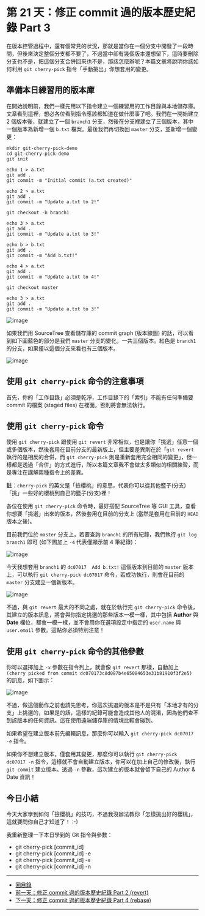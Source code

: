 第 21 天：修正 commit 過的版本歷史紀錄 Part 3
=============================================================

在版本控管過程中，還有個常見的狀況，那就是當你在一個分支中開發了一段時間，但後來決定整個分支都不要了，不過當中卻有幾個版本還想留下，這時要刪除分支也不是，把這個分支合併回來也不是，那該怎麼辦呢？本篇文章將說明你該如何利用 `git cherry-pick` 指令「手動挑出」你想套用的變更。

準備本日練習用的版本庫
----------------------

在開始說明前，我們一樣先用以下指令建立一個練習用的工作目錄與本地儲存庫。文章看到這裡，想必各位看到指令應該都知道在做什麼事了吧。我們在一開始建立 2 個版本後，就建立了一個 `branch1` 分支，然後在分支裡建立了三個版本，其中一個版本為新增一個 `b.txt` 檔案。最後我們再切換回 `master` 分支，並新增一個變更：

	mkdir git-cherry-pick-demo
	cd git-cherry-pick-demo
	git init

	echo 1 > a.txt
	git add .
	git commit -m "Initial commit (a.txt created)"

	echo 2 > a.txt
	git add .
	git commit -m "Update a.txt to 2!"

	git checkout -b branch1

	echo 3 > a.txt
	git add .
	git commit -m "Update a.txt to 3!"

	echo b > b.txt
	git add .
	git commit -m "Add b.txt!"

	echo 4 > a.txt
	git add .
	git commit -m "Update a.txt to 4!"

	git checkout master

	echo 3 > a.txt
	git add .
	git commit -m "Update a.txt to 3!"


![image](figures/21/01.png)

如果我們用 SourceTree 查看儲存庫的 commit graph (版本線圖) 的話，可以看到如下圖藍色的部分是我們 `master` 分支的變化，一共三個版本。紅色是 `branch1` 的分支，如果僅以這個分支來看也有三個版本。

![image](figures/21/02.png)


使用 `git cherry-pick` 命令的注意事項
---------------------------------------

首先，你的「工作目錄」必須是乾淨，工作目錄下的「索引」不能有任何準備要 commit 的檔案 (staged files) 在裡面，否則將會無法執行。


使用 `git cherry-pick` 命令
-----------------------------

使用 `git cherry-pick` 跟使用 `git revert` 非常相似，也是讓你「挑選」任意一個或多個版本，然後套用在目前分支的最新版上，但主要差異則在於「`git revert` 執行的是相反的合併，而 `git cherry-pick` 則是重新套用完全相同的變更」，但一樣都是透過「合併」的方式進行，所以本篇文章我不會做太多類似的相關練習，而是專注在講解兩種指令上的差異。

**註**：`cherry-pick` 的英文是「撿櫻桃」的意思，代表你可以從其他籃子(分支)「挑」一些好的櫻桃到自己的籃子(分支)裡！

各位在使用 `git cherry-pick` 命令時，最好搭配 SourceTree 等 GUI 工具，查看你想要「挑選」出來的版本，然後套用在目前的分支上 (當然是套用在目前的 `HEAD` 版本之後)。

目前我們位於 `master` 分支上，若要查詢 `branch1` 的所有紀錄，我們執行 `git log branch1` 即可 (如下圖加上 `-4` 代表僅顯示前 4 筆紀錄)：

![image](figures/21/03.png)

今天我想套用 `branch1` 的 `dc07017  Add b.txt!` 這個版本到目前的 `master` 版本上，可以執行 `git cherry-pick dc07017` 命令，若成功執行，則會在目前的 `master` 分支建立一個新版本。

![image](figures/21/04.png)

不過，與 `git revert` 最大的不同之處，就在於執行完 `git cherry-pick` 命令後，其建立的版本訊息，將會與你指定挑選的那些版本一模一樣，其中包括 **Author** 與 **Date** 欄位，都會一模一樣，並不會用你在選項設定中指定的 `user.name` 與 `user.email` 參數。這點你必須特別注意！


使用 `git cherry-pick` 命令的其他參數
---------------------------------------

你可以選擇加上 `-x` 參數在指令列上，就會像 `git revert` 那樣，自動加上 `(cherry picked from commit dc070173c8d087b4e65084653e31b81910f3f2e5)` 的訊息，如下圖示：

![image](figures/21/05.png)

不過，做這個動作之前也請先思考，你這次挑選的版本是不是只有「本地才有的分支」上挑選的，如果是的話，這樣的紀錄可能會造成其他人的混淆，因為他們查不到該版本的任何資訊。這在使用遠端儲存庫的情境比較會碰到。

如果希望在建立版本前先編輯訊息，那麼你可以輸入 `git cherry-pick dc07017 -e` 指令。

如果你不想建立版本，僅套用其變更，那麼你可以執行 `git cherry-pick dc07017 -n` 指令，這樣就不會自動建立版本，你可以在加上自己的修改後，執行 `git commit` 建立版本。透過 `-n` 參數，這次建立的版本就會留下自己的 Author & Date 資訊！


今日小結
-------

今天大家學到如何「撿櫻桃」的技巧，不過我沒辦法教你「怎樣挑出好的櫻桃」，這就要問你自己才知道了！ :-)

我重新整理一下本日學到的 Git 指令與參數：

* git cherry-pick [commit_id]
* git cherry-pick [commit_id] -e
* git cherry-pick [commit_id] -x
* git cherry-pick [commit_id] -n




-------
* [回目錄](README.md)
* [前一天：修正 commit 過的版本歷史紀錄 Part 2 (revert)](20.md)
* [下一天：修正 commit 過的版本歷史紀錄 Part 4 (rebase)](22.md)

-------


